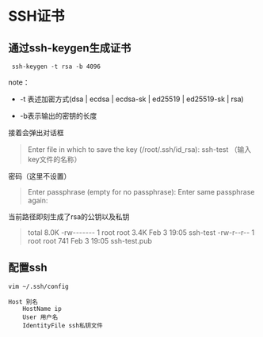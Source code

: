 # SSH证书



## 通过ssh-keygen生成证书

```shell
 ssh-keygen -t rsa -b 4096
```

note：

- -t 表述加密方式(dsa | ecdsa | ecdsa-sk | ed25519 | ed25519-sk | rsa)

- -b表示输出的密钥的长度



接着会弹出对话框

> Enter file in which to save the key (/root/.ssh/id_rsa): ssh-test （输入key文件的名称）



密码（这里不设置）

> Enter passphrase (empty for no passphrase):
> Enter same passphrase again:



当前路径即刻生成了rsa的公钥以及私钥

> total 8.0K
> -rw------- 1 root root 3.4K Feb  3 19:05 ssh-test
> -rw-r--r-- 1 root root  741 Feb  3 19:05 ssh-test.pub



## 配置ssh



```shell
vim ~/.ssh/config
```



```
Host 别名
	HostName ip
	User 用户名
	IdentityFile ssh私钥文件
```




